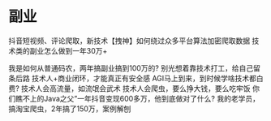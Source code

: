 # 副业
抖音短视频、评论爬取，新技术【拽神】如何绕过众多平台算法加密爬取数据
技术类的副业怎么做到一年30万+

我是如何从普通码农，两年搞副业搞到100万的?
别光想着靠技术打工，给自己留条后路
技术人+商业闭环，才能真正有安全感
AGI马上到来，到时候学啥技术都白费?
技术人会高流量，如流氓会武术
技术人会爬虫，要么挣大钱，要么吃牢饭
你们瞧不上的Java之父”一年抖音变现600多万，他到底做对了什么?
我的老学员，搞淘宝爬虫，2年搞了150万，案例解刨